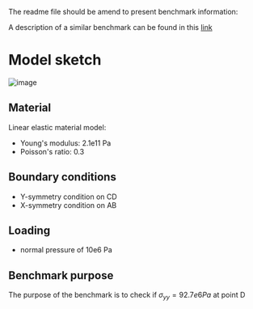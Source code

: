 The readme file should be amend to present benchmark information:
  
  
A description of a similar benchmark can be found in this [link](http://wufengyun.com:888/v6.14/books/bmk/default.htm?startat=ch04s02anf01.html)
# Model sketch
  ![image](./other/sketch.png)
 
## Material
Linear elastic material model:
- Young's modulus: 2.1e11 Pa
- Poisson's ratio: 0.3
## Boundary conditions
- Y-symmetry condition on CD
- X-symmetry condition on AB
## Loading
- normal pressure of 10e6 Pa
## Benchmark purpose
The purpose of the benchmark is to check if $\sigma_{yy}=92.7e6 Pa$ at point D
